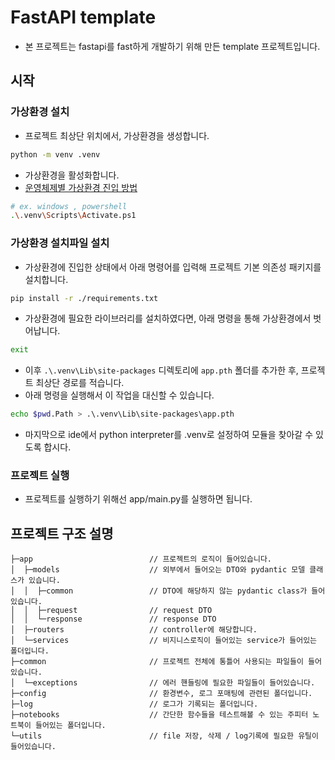 # FastAPI template

- 본 프로젝트는 fastapi를 fast하게 개발하기 위해 만든 template 프로젝트입니다.

## 시작

### 가상환경 설치

- 프로젝트 최상단 위치에서, 가상환경을 생성합니다.

```bash
python -m venv .venv
```

- 가상환경을 활성화합니다.
- [운영체제별 가상환경 진입 방법](https://docs.python.org/ko/3/library/venv.html#how-venvs-work)

```bash
# ex. windows , powershell
.\.venv\Scripts\Activate.ps1
```

### 가상환경 설치파일 설치

- 가상환경에 진입한 상태에서 아래 명령어를 입력해 프로젝트 기본 의존성 패키지를 설치합니다.

```bash
pip install -r ./requirements.txt
```

- 가상환경에 필요한 라이브러리를 설치하였다면, 아래 명령을 통해 가상환경에서 벗어납니다.

```bash
exit
```

- 이후 `.\.venv\Lib\site-packages` 디렉토리에 `app.pth` 폴더를 추가한 후, 프로젝트 최상단 경로를 적습니다.
- 아래 명령을 실행해서 이 작업을 대신할 수 있습니다.

```bash
echo $pwd.Path > .\.venv\Lib\site-packages\app.pth
```

- 마지막으로 ide에서 python interpreter를 .venv로 설정하여 모듈을 찾아갈 수 있도록 합시다.

### 프로젝트 실행

- 프로젝트를 실행하기 위해선 app/main.py를 실행하면 됩니다.

## 프로젝트 구조 설명

```
├─app                          // 프로젝트의 로직이 들어있습니다.
│  ├─models                    // 외부에서 들어오는 DTO와 pydantic 모델 클래스가 있습니다.
│  │  ├─common                 // DTO에 해당하지 않는 pydantic class가 들어있습니다.
│  │  ├─request                // request DTO
│  │  └─response               // response DTO
│  ├─routers                   // controller에 해당합니다.
│  └─services                  // 비지니스로직이 들어있는 service가 들어있는 폴더입니다.
├─common                       // 프로젝트 전체에 통틀어 사용되는 파일들이 들어있습니다.
│  └─exceptions                // 에러 핸들링에 필요한 파일들이 들어있습니다.
├─config                       // 환경변수, 로그 포매팅에 관련된 폴더입니다.
├─log                          // 로그가 기록되는 폴더입니다.
├─notebooks                    // 간단한 함수들을 테스트해볼 수 있는 주피터 노트북이 들어있는 폴더입니다.
└─utils                        // file 저장, 삭제 / log기록에 필요한 유틸이 들어있습니다.
```
